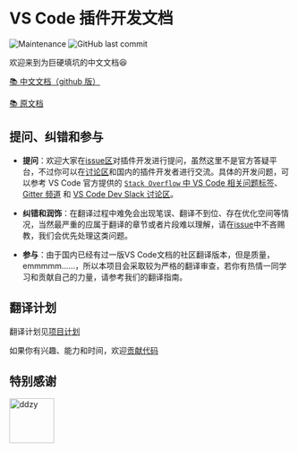 # VS Code 插件开发文档

![Maintenance](https://img.shields.io/maintenance/yes/2021?style=for-the-badge)
![GitHub last commit](https://img.shields.io/github/last-commit/liiked/VS-Code-Extension-Doc-ZH?style=for-the-badge)


欢迎来到为巨硬填坑的中文文档😆

[📚 中文文档（github 版）](https://liiked.github.io/VS-Code-Extension-Doc-ZH/)

[📚 原文档](https://code.visualstudio.com/docs/extensions/overview)

## 提问、纠错和参与

- **提问**：欢迎大家在[issue区](https://github.com/Liiked/VS-Code-Extension-Doc-ZH/issues/104)对插件开发进行提问，虽然这里不是官方答疑平台，不过你可以在[讨论区](https://github.com/Liiked/VS-Code-Extension-Doc-ZH/discussions)和国内的插件开发者进行交流。具体的开发问题，可以参考 VS Code 官方提供的 [`Stack Overflow` 中 VS Code 相关问题标签](https://stackoverflow.com/questions/tagged/visual-studio-code)、[Gitter 频道](https://gitter.im/Microsoft/vscode) 和 [VS Code Dev Slack 讨论区](https://join.slack.com/t/vscode-dev-community/shared_invite/enQtMjIxOTgxNDE3NzM0LWU5M2ZiZDU1YjBlMzdlZjA2YjBjYzRhYTM5NTgzMTAxMjdiNWU0ZmQzYWI3MWU5N2Q1YjBiYmQ4MzY0NDE1MzY)。

- **纠错和润饰**：在翻译过程中难免会出现笔误、翻译不到位、存在优化空间等情况，当然最严重的应属于翻译的章节或者片段难以理解，请在[issue](https://github.com/Liiked/VS-Code-Extension-Doc-ZH/issues/104)中不吝赐教，我们会优先处理这类问题。

- **参与**：由于国内已经有过一版VS Code文档的社区翻译版本，但是质量，emmmmm……，所以本项目会采取较为严格的翻译审查，若你有热情一同学习和贡献自己的力量，请参考我们的翻译指南。

## 翻译计划

翻译计划见[项目计划](https://github.com/Liiked/VS-Code-Extension-Doc-ZH/projects/2)

如果你有兴趣、能力和时间，欢迎[贡献代码](https://github.com/Liiked/VS-Code-Extension-Doc-ZH/issues/104)

## 特别感谢

[//]: contributor-faces

<a href="https://github.com/ddzy"><img src="https://avatars3.githubusercontent.com/u/33921398?s=400&v=4" title="ddzy" width="80" height="80"></a>

[//]: contributor-faces